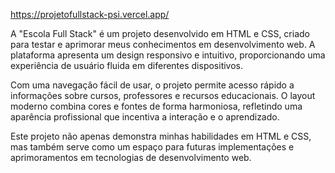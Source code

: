 https://projetofullstack-psi.vercel.app/

A "Escola Full Stack" é um projeto desenvolvido em HTML e CSS, criado para testar e aprimorar meus conhecimentos em desenvolvimento web. A plataforma apresenta um design responsivo e intuitivo, proporcionando uma experiência de usuário fluida em diferentes dispositivos.

Com uma navegação fácil de usar, o projeto permite acesso rápido a informações sobre cursos, professores e recursos educacionais. O layout moderno combina cores e fontes de forma harmoniosa, refletindo uma aparência profissional que incentiva a interação e o aprendizado.

Este projeto não apenas demonstra minhas habilidades em HTML e CSS, mas também serve como um espaço para futuras implementações e aprimoramentos em tecnologias de desenvolvimento web.
